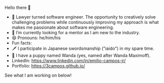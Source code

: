 Hello there 👋

- 🔭 Lawyer turned software engineer. The opportunity to creatively solve challenging problems while continuously improving my approach is what makes me passionate about software engineering.
- 🤔 I’m currently looking for a mentor as I am new to the industry.
- 😄 Pronouns: he/him/his
-  Fun facts: 
  - 🗡 I participate in Japanese swordsmanship ("iaido") in my spare time.
  - 🐶 I have a puppy named Wanda (yes, named after Wanda Maximoff).
- LinkedIn: https://www.linkedin.com/in/emilio-campos-jr/
- Portfolio: https://3campos.github.io/

See what I am working on below!
